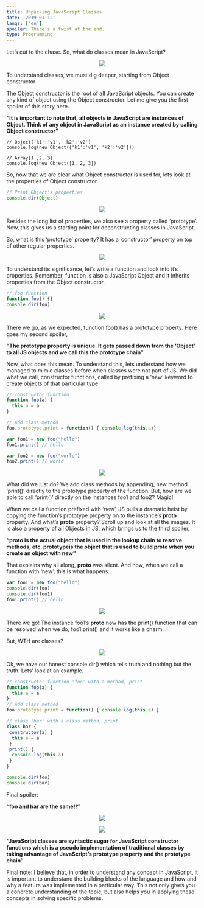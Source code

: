 ```yaml
---
title: Unpacking JavaScript Classes
date: '2019-01-12'
langs: ['en']
spoiler: There’s a twist at the end.
type: Programming
---
```


Let’s cut to the chase. So, what do classes mean in JavaScript?

<p align="center"> 
<img src="./1_1.png">
</p>

To understand classes, we must dig deeper, starting from Object constructor

The Object constructor is the root of all JavaScript objects. You can create any kind of object using the Object constructor. Let me give you the first spoiler of this story here.

**“It is important to note that, all objects in JavaScript are instances of Object. Think of any object in JavaScript as an instance created by calling Object constructor”**

```jsx{3}
// Object('k1':'v1', 'k2':'v2')
console.log(new Object({'k1':'v1', 'k2':'v2'}))

// Array[1 ,2, 3]
console.log(new Object([1, 2, 3])
```

So, now that we are clear what Object constructor is used for, lets look at the properties of Object constructor.

```jsx
// Print Object's properties
console.dir(Object)
```
<p align="center"> 
<img src="./1_2.png">
</p>

Besides the long list of properties, we also see a property called ‘prototype’. Now, this gives us a starting point for deconstructing classes in JavaScript.

So, what is this ‘prototype’ property? It has a ‘constructor’ property on top of other regular properties.

<p align="center"> 
<img src="./1_3.png">
</p>

To understand its significance, let’s write a function and look into it’s properties. Remember, function is also a JavaScript Object and it inherits properties from the Object constructor.

```jsx
// foo function
function foo() {}
console.dir(foo)
```

<p align="center"> 
<img src="./1_4.png">
</p>

There we go, as we expected, function foo() has a prototype property. Here goes my second spoiler,

**“The prototype property is unique. It gets passed down from the ‘Object’ to all JS objects and we call this the prototype chain”**

Now, what does this mean. To understand this, lets understand how we managed to mimic classes before when classes were not part of JS. We did what we call, constructor functions, called by prefixing a ‘new’ keyword to create objects of that particular type.

```jsx
// constructor function
function foo(a) {
  this.a = a
}

// Add class method
foo.prototype.print = function() { console.log(this.a)}

var foo1 = new foo("hello")
foo1.print() // hello

var foo2 = new foo("world")
foo2.print() // world
```

<p align="center"> 
<img src="./1_5.png">
</p>

What did we just do? We add class methods by appending, new method ‘print()’ directly to the prototype property of the function. But, how are we able to call ‘print()’ directly on the instances foo1 and foo2? Magic!

When we call a function prefixed with ‘new’, JS pulls a dramatic heist by copying the function’s prototype property on to the instance’s __proto__ property. And what’s __proto__ property? Scroll up and look at all the images. It is also a property of all Objects in JS, which brings us to the third spoiler,

**“__proto__ is the actual object that is used in the lookup chain to resolve methods, etc. prototypeis the object that is used to build __proto__ when you create an object with new”**

That explains why all along, __proto__ was silent. And now, when we call a function with ‘new’, this is what happens.

```jsx
var foo1 = new foo("hello")
console.dir(foo)
console.dir(foo1)
foo1.print() // hello
```

<p align="center"> 
<img src="./1_6.png">
</p>

There we go! The instance foo1’s __proto__ now has the print() function that can be resolved when we do, foo1.print() and it works like a charm.

But, WTH are classes?

<p align="center"> 
<img src="./1_7.jpeg">
</p>

Ok, we have our honest console.dir() which tells truth and nothing but the truth. Lets’ look at an example.

```jsx
// constructor function 'foo' with a method, print
function foo(a) {
  this.a = a
}
// Add class method
foo.prototype.print = function() { console.log(this.a) }

// class 'bar' with a class method, print
class bar {
 constructor(a) {
  this.a = a
 }
 print() {
  console.log(this.a)
 }
}

console.dir(foo)
console.dir(bar)
```

Final spoiler:

**“foo and bar are the same!!”**

<p align="center"> 
<img src="./1_8.png">
</p>

<p align="center"> 
<img src="./1_9.png">
</p>

**“JavaScript classes are syntactic sugar for JavaScript constructor functions which is a pseudo implementation of traditional classes by taking advantage of JavaScript’s prototype property and the prototype chain”**

Final note: I believe that, in order to understand any concept in JavaScript, it is important to understand the building blocks of the language and how and why a feature was implemented in a particular way. This not only gives you a concrete understanding of the topic, but also helps you in applying these concepts in solving specific problems.
